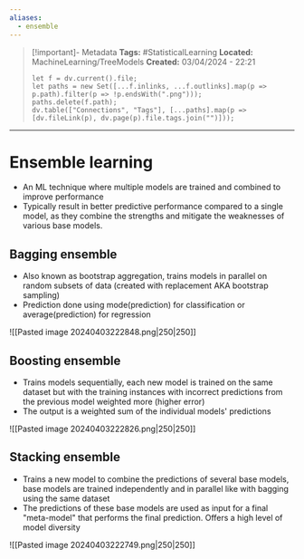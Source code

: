 ```yaml
---
aliases:
  - ensemble
---
```


> [!important]- Metadata
> **Tags:** #StatisticalLearning 
> **Located:** MachineLearning/TreeModels
> **Created:** 03/04/2024 - 22:21
> ```dataviewjs
> let f = dv.current().file;
> let paths = new Set([...f.inlinks, ...f.outlinks].map(p => p.path).filter(p => !p.endsWith(".png")));
> paths.delete(f.path);
> dv.table(["Connections", "Tags"], [...paths].map(p => [dv.fileLink(p), dv.page(p).file.tags.join("")]));
> ```

___
# Ensemble learning
- An ML technique where multiple models are trained and combined to improve performance
- Typically result in better predictive performance compared to a single model, as they combine the strengths and mitigate the weaknesses of various base models.
## Bagging ensemble
- Also known as bootstrap aggregation, trains models in parallel on random subsets of data (created with replacement AKA bootstrap sampling)
- Prediction done using mode(prediction) for classification or average(prediction) for regression

![[Pasted image 20240403222848.png|250|250]]

## Boosting ensemble
- Trains models sequentially, each new model is trained on the same dataset but with the training instances with incorrect predictions from the previous model weighted more (higher error)
- The output is a weighted sum of the individual models' predictions


![[Pasted image 20240403222826.png|250|250]]

## Stacking ensemble
- Trains a new model to combine the predictions of several base models, base models are trained independently and in parallel like with bagging using the same dataset
- The predictions of these base models are used as input for a final "meta-model" that performs the final prediction. Offers a high level of model diversity 

![[Pasted image 20240403222749.png|250|250]]
